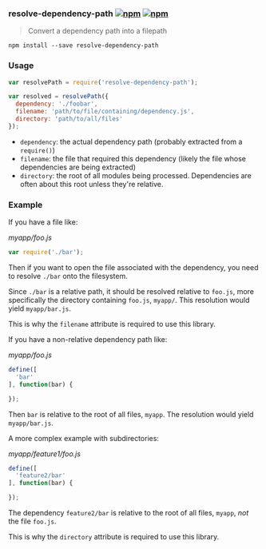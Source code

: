 ### resolve-dependency-path [![npm](http://img.shields.io/npm/v/resolve-dependency-path.svg)](https://npmjs.org/package/resolve-dependency-path) [![npm](http://img.shields.io/npm/dm/resolve-dependency-path.svg)](https://npmjs.org/package/resolve-dependency-path)

> Convert a dependency path into a filepath

`npm install --save resolve-dependency-path`

### Usage

```js
var resolvePath = require('resolve-dependency-path');

var resolved = resolvePath({
  dependency: './foobar',
  filename: 'path/to/file/containing/dependency.js',
  directory: 'path/to/all/files'
});
```

* `dependency`: the actual dependency path (probably extracted from a `require()`)
* `filename`: the file that required this dependency (likely the file whose dependencies are being extracted)
* `directory`: the root of all modules being processed. Dependencies are often about this root unless they're relative.

### Example

If you have a file like:

*myapp/foo.js*

```js
var require('./bar');
```

Then if you want to open the file associated with the dependency, you need to resolve `./bar` onto the filesystem.

Since `./bar` is a relative path, it should be resolved relative to `foo.js`,
more specifically the directory containing `foo.js`, `myapp/`. This resolution would yield
`myapp/bar.js`.

This is why the `filename` attribute is required to use this library.

If you have a non-relative dependency path like:

*myapp/foo.js*

```js
define([
  'bar'
], function(bar) {

});
```

Then `bar` is relative to the root of all files, `myapp`. The resolution would yield
`myapp/bar.js`.

A more complex example with subdirectories:

*myapp/feature1/foo.js*

```js
define([
  'feature2/bar'
], function(bar) {

});
```

The dependency `feature2/bar` is relative to the root of all files, `myapp`, *not* the file `foo.js`.

This is why the `directory` attribute is required to use this library.
